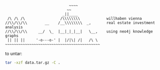 ```
                             ~~~~
                            ~~
                          _||____
 /\ /\ /\                /\\\\\\\\            willhaben vienna
//\\/\\/\\        __    /__\\\\\\\\  _,       real estate investment analysis
//\\/\\/\\     __/  \_  |__|_|_|__|   \__,    using neo4j knowledge graphs
 || || ||     '-o---o-' |  |/|\| /|   /\ \
~~~~~~~~~~~~~~~~~~~~~~~~~~~~~~~~~~~~~~~~~~~
```

to untar:

```bash
tar -xzf data.tar.gz -C .
```
